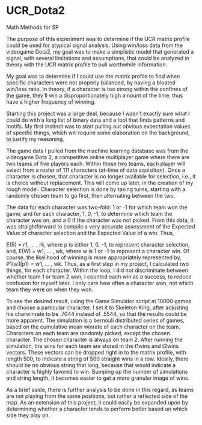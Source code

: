 # UCR_Dota2
Math Methods for SP

The purpose of this experiment was to determine if the UCR matrix profile could be used for atypical signal analysis.
Using win/loss data from the videogame Dota2, my goal was to make a simplistic model that generated a signal,
with several limitations and assumptions, that could be analyzed in theory with the UCR matrix profile to pull worthwhile information.

My goal was to determine if I could use the matrix profile to find when specific characters were not properly balanced, by having a bloated win/loss ratio. In theory, if a character is too strong within the confines of the game, they'll win a disproportionately high amount of the time, thus have a higher frequency of winning.

Starting this project was a large deal, because I wasn’t exactly sure what I could do with a long list of binary data and a tool that finds patterns and motifs. My first instinct was to start pulling out obvious expectation values of specific things, which will require some elaboration on the background, to justify my reasoning.

The game data I pulled from the machine learning database was from the videogame Dota 2, a competitive online multiplayer game where there are two teams of five players each. Within those two teams, each player will select from a roster of 111 characters (at-time of data aquisition). Once a character is chosen, that character is no longer available for selection, i.e., it is choice without replacement. This will come up later, in the creation of my rough model. Character selection is done by taking turns, starting with a randomly chosen team to go first, then alternating between the two.

The data for each character was two-fold: 1 or -1 for which team won the game, and for each character, 1, 0, -1, to determine which team the character was on, and a 0 if the character was not picked. From this data, it was straightforward to compile a very accurate assessment of the Expected Value of character selection and the Expected Value of a win. Thus,

E(R) = r1, ... , rk, where p is either 1, 0, -1, to represent character selection, and,
E(W) = w1, ... , wk, where w is 1 or -1 to represent a character win. Of course, the likelihood of winning is more appropriately represented by,
P1(w1|p1) = w1, ... , wk.
Thus, as a first step in my project, I calculated two things, for each character. Within the loop, I did not discriminate between whether team 1 or team 2 won, I counted each win as a success, to reduce confusion for myself later. I only care how often a character won, not which team they were on when they won.

To see the  desired result, using the Game Simulator script at 10000 games and choose a particular character. I set it to Skeleton King, after adjusting his charwinrate to be .7044 instead of .5544, so that the results could be more apparent. The simulation is a bernouli distributed series of games, based on the cumulative mean winrate of each character on the team. Characters on each team are randomly picked, except the chosen character. The chosen character is always on team 2. After running the simulation, the wins for each team are stored in the t1wins and t2wins vectors.
These vectors can be dropped right in to the matrix profile, with length 500, to indicate a string of 500 straight wins in a row. Ideally, there should be no obvious string that long, because that would indicate a character is highly favored to win.
Bumping up the number of simulations and string length, it becomes easier to get a more granular image of wins.


As a brief aside, there is further analysis to be done in this regard, as teams are not playing from the same positions, but rather a reflected side of the map. As an extension of this project, it could easily be expanded upon by determining whether a character tends to perform better based on which side they play on.
